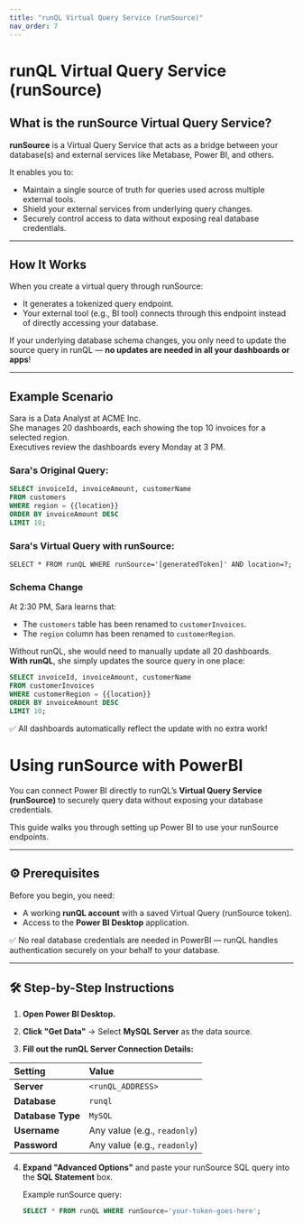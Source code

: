```yaml
---
title: "runQL Virtual Query Service (runSource)"
nav_order: 7
---
```


# runQL Virtual Query Service (runSource)

## What is the runSource Virtual Query Service?

**runSource** is a Virtual Query Service that acts as a bridge between your database(s) and external services like Metabase, Power BI, and others.

It enables you to:

- Maintain a single source of truth for queries used across multiple external tools.
- Shield your external services from underlying query changes.
- Securely control access to data without exposing real database credentials.

---

## How It Works

When you create a virtual query through runSource:
- It generates a tokenized query endpoint.
- Your external tool (e.g., BI tool) connects through this endpoint instead of directly accessing your database.

If your underlying database schema changes, you only need to update the source query in runQL — **no updates are needed in all your dashboards or apps**!

---

## Example Scenario

Sara is a Data Analyst at ACME Inc.  
She manages 20 dashboards, each showing the top 10 invoices for a selected region.  
Executives review the dashboards every Monday at 3 PM.

### Sara's Original Query:

```sql
SELECT invoiceId, invoiceAmount, customerName
FROM customers
WHERE region = {{location}}
ORDER BY invoiceAmount DESC
LIMIT 10;
```

### Sara's Virtual Query with runSource:

```
SELECT * FROM runQL WHERE runSource='[generatedToken]' AND location=?;
```

### Schema Change

At 2:30 PM, Sara learns that:

- The `customers` table has been renamed to `customerInvoices`.
- The `region` column has been renamed to `customerRegion`.

Without runQL, she would need to manually update all 20 dashboards.  
**With runQL**, she simply updates the source query in one place:

```sql
SELECT invoiceId, invoiceAmount, customerName
FROM customerInvoices
WHERE customerRegion = {{location}}
ORDER BY invoiceAmount DESC
LIMIT 10;
```

✅ All dashboards automatically reflect the update with no extra work!

# Using runSource with PowerBI

You can connect Power BI directly to runQL’s **Virtual Query Service (runSource)** to securely query data without exposing your database credentials.

This guide walks you through setting up Power BI to use your runSource endpoints.

---

## ⚙️ Prerequisites

Before you begin, you need:

- A working **runQL account** with a saved Virtual Query (runSource token).
- Access to the **Power BI Desktop** application.

✅ No real database credentials are needed in PowerBI — runQL handles authentication securely on your behalf to your database.

---

## 🛠 Step-by-Step Instructions

1. **Open Power BI Desktop.**

2. **Click "Get Data"** → Select **MySQL Server** as the data source.

3. **Fill out the runQL Server Connection Details:**
   
| Setting          | Value                        |
| :--------------- | :--------------------------- |
| **Server**        | `<runQL_ADDRESS>`             |
| **Database**      | `runql`                       |
| **Database Type** | `MySQL`                       |
| **Username**      | Any value (e.g., `readonly`)  |
| **Password**      | Any value (e.g., `readonly`)  |

   
4. **Expand "Advanced Options"** and paste your runSource SQL query into the **SQL Statement** box.

   Example runSource query:

   ```sql
   SELECT * FROM runQL WHERE runSource='your-token-goes-here';
